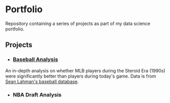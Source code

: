 # Portfolio

Repository containing a series of projects as part of my data science portfolio.



## Projects
- ### [Baseball Analysis](https://github.com/osanchez2323/Portfolio/blob/master/Baseball%20Analysis/Baseball%20Analysis%20Notebook.ipynb)
An in-depth analysis on whether MLB players during the Steroid Era (1990s) were significantly better than players during today's game. Data is from [Sean Lahman's baseball database](http://www.seanlahman.com/baseball-database.html).

- ### NBA Draft Analysis